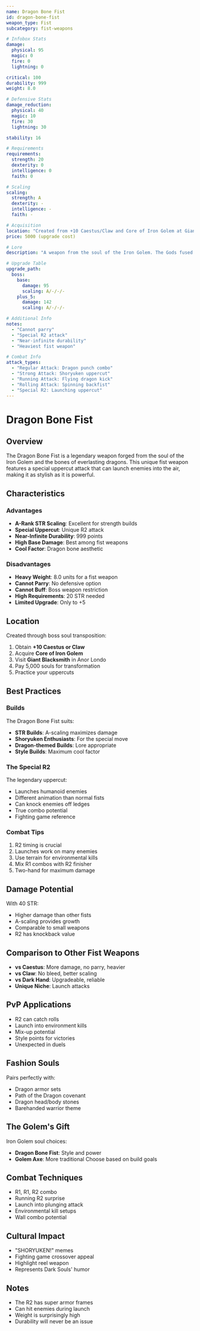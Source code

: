 ```yaml
---
name: Dragon Bone Fist
id: dragon-bone-fist
weapon_type: Fist
subcategory: fist-weapons

# Infobox Stats
damage:
  physical: 95
  magic: 0
  fire: 0
  lightning: 0

critical: 100
durability: 999
weight: 8.0

# Defensive Stats  
damage_reduction:
  physical: 40
  magic: 10
  fire: 30
  lightning: 30

stability: 16

# Requirements
requirements:
  strength: 20
  dexterity: 0
  intelligence: 0
  faith: 0

# Scaling
scaling:
  strength: A
  dexterity: -
  intelligence: -
  faith: -

# Acquisition
location: "Created from +10 Caestus/Claw and Core of Iron Golem at Giant Blacksmith."
price: 5000 (upgrade cost)

# Lore
description: "A weapon from the soul of the Iron Golem. The Gods fused the power of the soul with bones of everlasting dragons."

# Upgrade Table
upgrade_path:
  boss:
    base:
      damage: 95
      scaling: A/-/-/-
    plus_5:
      damage: 142
      scaling: A/-/-/-

# Additional Info
notes:
  - "Cannot parry"
  - "Special R2 attack"
  - "Near-infinite durability"
  - "Heaviest fist weapon"

# Combat Info
attack_types:
  - "Regular Attack: Dragon punch combo"
  - "Strong Attack: Shoryuken uppercut"
  - "Running Attack: Flying dragon kick"
  - "Rolling Attack: Spinning backfist"
  - "Special R2: Launching uppercut"
---
```


# Dragon Bone Fist

## Overview
The Dragon Bone Fist is a legendary weapon forged from the soul of the Iron Golem and the bones of everlasting dragons. This unique fist weapon features a special uppercut attack that can launch enemies into the air, making it as stylish as it is powerful.

## Characteristics

### Advantages
- **A-Rank STR Scaling**: Excellent for strength builds
- **Special Uppercut**: Unique R2 attack
- **Near-Infinite Durability**: 999 points
- **High Base Damage**: Best among fist weapons
- **Cool Factor**: Dragon bone aesthetic

### Disadvantages
- **Heavy Weight**: 8.0 units for a fist weapon
- **Cannot Parry**: No defensive option
- **Cannot Buff**: Boss weapon restriction
- **High Requirements**: 20 STR needed
- **Limited Upgrade**: Only to +5

## Location
Created through boss soul transposition:
1. Obtain **+10 Caestus or Claw**
2. Acquire **Core of Iron Golem**
3. Visit **Giant Blacksmith** in Anor Londo
4. Pay 5,000 souls for transformation
5. Practice your uppercuts

## Best Practices

### Builds
The Dragon Bone Fist suits:
- **STR Builds**: A-scaling maximizes damage
- **Shoryuken Enthusiasts**: For the special move
- **Dragon-themed Builds**: Lore appropriate
- **Style Builds**: Maximum cool factor

### The Special R2
The legendary uppercut:
- Launches humanoid enemies
- Different animation than normal fists
- Can knock enemies off ledges
- True combo potential
- Fighting game reference

### Combat Tips
1. R2 timing is crucial
2. Launches work on many enemies
3. Use terrain for environmental kills
4. Mix R1 combos with R2 finisher
5. Two-hand for maximum damage

## Damage Potential
With 40 STR:
- Higher damage than other fists
- A-scaling provides growth
- Comparable to small weapons
- R2 has knockback value

## Comparison to Other Fist Weapons
- **vs Caestus**: More damage, no parry, heavier
- **vs Claw**: No bleed, better scaling
- **vs Dark Hand**: Upgradeable, reliable
- **Unique Niche**: Launch attacks

## PvP Applications
- R2 can catch rolls
- Launch into environment kills
- Mix-up potential
- Style points for victories
- Unexpected in duels

## Fashion Souls
Pairs perfectly with:
- Dragon armor sets
- Path of the Dragon covenant
- Dragon head/body stones
- Barehanded warrior theme

## The Golem's Gift
Iron Golem soul choices:
- **Dragon Bone Fist**: Style and power
- **Golem Axe**: More traditional
Choose based on build goals

## Combat Techniques
- R1, R1, R2 combo
- Running R2 surprise
- Launch into plunging attack
- Environmental kill setups
- Wall combo potential

## Cultural Impact
- "SHORYUKEN!" memes
- Fighting game crossover appeal
- Highlight reel weapon
- Represents Dark Souls' humor

## Notes
- The R2 has super armor frames
- Can hit enemies during launch
- Weight is surprisingly high
- Durability will never be an issue